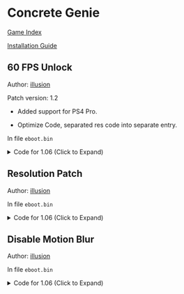# Concrete Genie

[Game Index](README.md#games)

[Installation Guide](https://illusion0001.github.io/install-instructions/)

## 60 FPS Unlock

Author: [illusion](https://twitter.com/illusion0002)

Patch version: 1.2

- Added support for PS4 Pro.

- Optimize Code, separated res code into separate entry.

In file `eboot.bin`

<details>
<summary>Code for 1.06 (Click to Expand)</summary>

```
0x2F98C96 74 69
```

</details>

## Resolution Patch

Author: [illusion](https://twitter.com/illusion0002)

In file `eboot.bin`

<details>
<summary>Code for 1.06 (Click to Expand)</summary>

```
0x2D41546 c7 40 00 0a 57 85 42

# 0a 57 85 42 = 66.67f
# 7F AA A6 42 = 83.33f
```

</details>

## Disable Motion Blur

Author: [illusion](https://twitter.com/illusion0002)

In file `eboot.bin`

<details>
<summary>Code for 1.06 (Click to Expand)</summary>

```
0x1BB4219 EB 58
```

</details>
